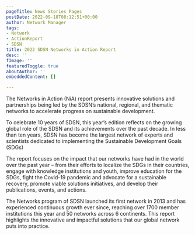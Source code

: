 ```yaml
---
pageTitle: News Stories Pages
postDate: 2022-09-18T08:12:51+00:00
author: Network Manager
tags:
- Network
- ActionReport
- SDSN
title: 2022 SDSN Networks in Action Report
desc: ''
fImage: ''
featuredToggle: true
aboutAuthor: ''
embeddedContent: []

---
```

The Networks in Action (NiA) report presents innovative solutions and partnerships being led by the SDSN’s national, regional, and thematic networks to accelerate progress on sustainable development.

To celebrate 10 years of SDSN, this year’s edition reflects on the growing global role of the SDSN and its achievements over the past decade. In less than ten years, SDSN has become the largest network of experts and scientists dedicated to implementing the Sustainable Development Goals (SDGs)

The report focuses on the impact that our networks have had in the world over the past year – from their efforts to localize the SDGs in their countries, engage with knowledge institutions and youth, improve education for the SDGs, fight the Covid-19 pandemic and advocate for a sustainable recovery, promote viable solutions initiatives, and develop their publications, events, and actions.

The Networks program of SDSN launched its first network in 2013 and has experienced continuous growth ever since, reaching over 1700 member institutions this year and 50 networks across 6 continents. This report highlights the innovative and impactful solutions that our global network puts into practice.